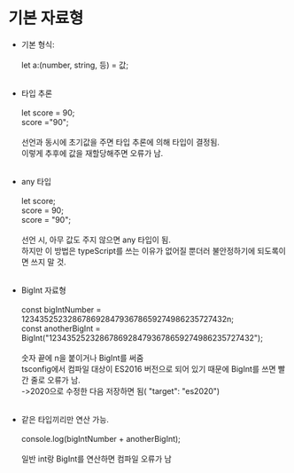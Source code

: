 <h1>기본 자료형</h1>

- 기본 형식: <br><br>
  let a:(number, string, 등) = 값;<br>
  <br>
- 타입 추론<br><br>
  let score = 90;<br>score ="90";<br><br>
  선언과 동시에 초기값을 주면 타입 추론에 의해 타입이 결정됨.<br>
  이렇게 추후에 값을 재할당해주면 오류가 남.<br><br>
- any 타입<br><br>
  let score;<br>
  score = 90;<br>
  score = "90";<br><br>
  선언 시, 아무 값도 주지 않으면 any 타입이 됨.<br>
  하지만 이 방법은 typeScript를 쓰는 이유가 없어질 뿐더러 불안정하기에 되도록이면 쓰지 말 것.<br><br>

- BigInt 자료형<br><br>
  const bigIntNumber = 12343525232867869284793678659274986235727432n; <br>
  const anotherBigInt = BigInt("12343525232867869284793678659274986235727432");<br><br>
  숫자 끝에 n을 붙이거나 BigInt를 써줌<br>
  tsconfig에서 컴파일 대상이 ES2016 버전으로 되어 있기 때문에 BigInt를 쓰면 빨간 줄로 오류가 남.<br>
  ->2020으로 수정한 다음 저장하면 됨( "target": "es2020")<br><br>
- 같은 타입끼리만 연산 가능.<br><br>
  console.log(bigIntNumber + anotherBigInt);<br><br>
  일반 int랑 BigInt를 연산하면 컴파일 오류가 남<br><br>
  
  
